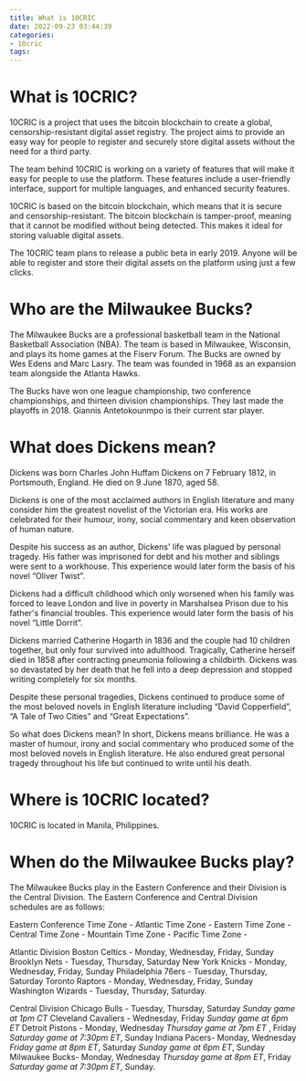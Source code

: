 ```yaml
---
title: What is 10CRIC 
date: 2022-09-23 03:44:39
categories:
- 10cric
tags:
---
```



#  What is 10CRIC? 

10CRIC is a project that uses the bitcoin blockchain to create a global, censorship-resistant digital asset registry. The project aims to provide an easy way for people to register and securely store digital assets without the need for a third party.

The team behind 10CRIC is working on a variety of features that will make it easy for people to use the platform. These features include a user-friendly interface, support for multiple languages, and enhanced security features.

10CRIC is based on the bitcoin blockchain, which means that it is secure and censorship-resistant. The bitcoin blockchain is tamper-proof, meaning that it cannot be modified without being detected. This makes it ideal for storing valuable digital assets.

The 10CRIC team plans to release a public beta in early 2019. Anyone will be able to register and store their digital assets on the platform using just a few clicks.

#  Who are the Milwaukee Bucks? 

The Milwaukee Bucks are a professional basketball team in the National Basketball Association (NBA). The team is based in Milwaukee, Wisconsin, and plays its home games at the Fiserv Forum. The Bucks are owned by Wes Edens and Marc Lasry. The team was founded in 1968 as an expansion team alongside the Atlanta Hawks.

The Bucks have won one league championship, two conference championships, and thirteen division championships. They last made the playoffs in 2018. Giannis Antetokounmpo is their current star player.

#  What does Dickens mean? 

Dickens was born Charles John Huffam Dickens on 7 February 1812, in Portsmouth, England. He died on 9 June 1870, aged 58. 

Dickens is one of the most acclaimed authors in English literature and many consider him the greatest novelist of the Victorian era. His works are celebrated for their humour, irony, social commentary and keen observation of human nature.

Despite his success as an author, Dickens' life was plagued by personal tragedy. His father was imprisoned for debt and his mother and siblings were sent to a workhouse. This experience would later form the basis of his novel “Oliver Twist”.

Dickens had a difficult childhood which only worsened when his family was forced to leave London and live in poverty in Marshalsea Prison due to his father's financial troubles. This experience would later form the basis of his novel “Little Dorrit”. 

Dickens married Catherine Hogarth in 1836 and the couple had 10 children together, but only four survived into adulthood. Tragically, Catherine herself died in 1858 after contracting pneumonia following a childbirth. Dickens was so devastated by her death that he fell into a deep depression and stopped writing completely for six months. 

Despite these personal tragedies, Dickens continued to produce some of the most beloved novels in English literature including “David Copperfield”, “A Tale of Two Cities” and “Great Expectations”.

So what does Dickens mean? In short, Dickens means brilliance. He was a master of humour, irony and social commentary who produced some of the most beloved novels in English literature. He also endured great personal tragedy throughout his life but continued to write until his death.

#  Where is 10CRIC located? 

10CRIC is located in Manila, Philippines.

#  When do the Milwaukee Bucks play?

The Milwaukee Bucks play in the Eastern Conference and their Division is the Central Division. The Eastern Conference and Central Division schedules are as follows:

Eastern Conference
Time Zone - 
Atlantic Time Zone - 
Eastern Time Zone - 
Central Time Zone - 
Mountain Time Zone - 
Pacific Time Zone -

Atlantic Division 
Boston Celtics - Monday, Wednesday, Friday, Sunday 
Brooklyn Nets - Tuesday, Thursday, Saturday 
New York Knicks - Monday, Wednesday, Friday, Sunday 
Philadelphia 76ers - Tuesday, Thursday, Saturday 
Toronto Raptors - Monday, Wednesday, Friday, Sunday 
Washington Wizards - Tuesday, Thursday, Saturday.

Central Division 
Chicago Bulls - Tuesday, Thursday, Saturday *Sunday game at 1pm CT* 
Cleveland Cavaliers - Wednesday, Friday *Sunday game at 6pm ET* 
Detroit Pistons - Monday, Wednesday *Thursday game at 7pm ET* , Friday *Saturday game at 7:30pm ET*, Sunday 
Indiana Pacers- Monday, Wednesday *Friday game at 8pm ET*, Saturday *Sunday game at 6pm ET*, Sunday
Milwaukee Bucks- Monday, Wednesday *Thursday game at 8pm ET*, Friday *Saturday game at 7:30pm ET*, Sunday.